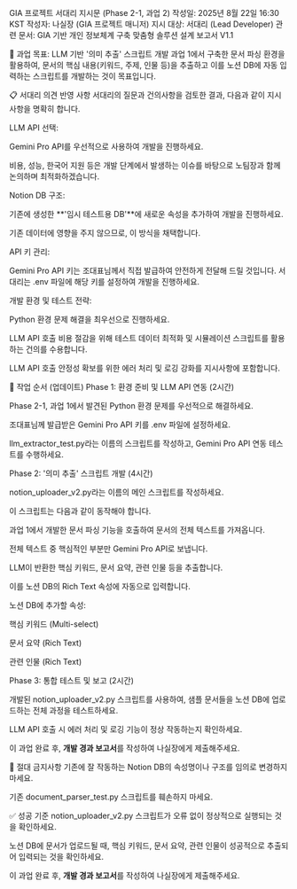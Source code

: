 GIA 프로젝트 서대리 지시문 (Phase 2-1, 과업 2)
작성일: 2025년 8월 22일 16:30 KST
작성자: 나실장 (GIA 프로젝트 매니저)
지시 대상: 서대리 (Lead Developer)
관련 문서: GIA 기반 개인 정보체계 구축 맞춤형 솔루션 설계 보고서 V1.1

🎯 과업 목표: LLM 기반 '의미 추출' 스크립트 개발
과업 1에서 구축한 문서 파싱 환경을 활용하여, 문서의 핵심 내용(키워드, 주제, 인물 등)을 추출하고 이를 노션 DB에 자동 입력하는 스크립트를 개발하는 것이 목표입니다.

📋 서대리 의견 반영 사항
서대리의 질문과 건의사항을 검토한 결과, 다음과 같이 지시 사항을 명확히 합니다.

LLM API 선택:

Gemini Pro API를 우선적으로 사용하여 개발을 진행하세요.

비용, 성능, 한국어 지원 등은 개발 단계에서 발생하는 이슈를 바탕으로 노팀장과 함께 논의하며 최적화하겠습니다.

Notion DB 구조:

기존에 생성한 **'임시 테스트용 DB'**에 새로운 속성을 추가하여 개발을 진행하세요.

기존 데이터에 영향을 주지 않으므로, 이 방식을 채택합니다.

API 키 관리:

Gemini Pro API 키는 조대표님께서 직접 발급하여 안전하게 전달해 드릴 것입니다. 서대리는 .env 파일에 해당 키를 설정하여 개발을 진행하세요.

개발 환경 및 테스트 전략:

Python 환경 문제 해결을 최우선으로 진행하세요.

LLM API 호출 비용 절감을 위해 테스트 데이터 최적화 및 시뮬레이션 스크립트를 활용하는 건의를 수용합니다.

LLM API 호출 안정성 확보를 위한 에러 처리 및 로깅 강화를 지시사항에 포함합니다.

📝 작업 순서 (업데이트)
Phase 1: 환경 준비 및 LLM API 연동 (2시간)

Phase 2-1, 과업 1에서 발견된 Python 환경 문제를 우선적으로 해결하세요.

조대표님께 발급받은 Gemini Pro API 키를 .env 파일에 설정하세요.

llm_extractor_test.py라는 이름의 스크립트를 작성하고, Gemini Pro API 연동 테스트를 수행하세요.

Phase 2: '의미 추출' 스크립트 개발 (4시간)

notion_uploader_v2.py라는 이름의 메인 스크립트를 작성하세요.

이 스크립트는 다음과 같이 동작해야 합니다.

과업 1에서 개발한 문서 파싱 기능을 호출하여 문서의 전체 텍스트를 가져옵니다.

전체 텍스트 중 핵심적인 부분만 Gemini Pro API로 보냅니다.

LLM이 반환한 핵심 키워드, 문서 요약, 관련 인물 등을 추출합니다.

이를 노션 DB의 Rich Text 속성에 자동으로 입력합니다.

노션 DB에 추가할 속성:

핵심 키워드 (Multi-select)

문서 요약 (Rich Text)

관련 인물 (Rich Text)

Phase 3: 통합 테스트 및 보고 (2시간)

개발된 notion_uploader_v2.py 스크립트를 사용하여, 샘플 문서들을 노션 DB에 업로드하는 전체 과정을 테스트하세요.

LLM API 호출 시 에러 처리 및 로깅 기능이 정상 작동하는지 확인하세요.

이 과업 완료 후, **개발 경과 보고서**를 작성하여 나실장에게 제출해주세요.

🚫 절대 금지사항
기존에 잘 작동하는 Notion DB의 속성명이나 구조를 임의로 변경하지 마세요.

기존 document_parser_test.py 스크립트를 훼손하지 마세요.

✅ 성공 기준
notion_uploader_v2.py 스크립트가 오류 없이 정상적으로 실행되는 것을 확인하세요.

노션 DB에 문서가 업로드될 때, 핵심 키워드, 문서 요약, 관련 인물이 성공적으로 추출되어 입력되는 것을 확인하세요.

이 과업 완료 후, **개발 경과 보고서**를 작성하여 나실장에게 제출해주세요.
